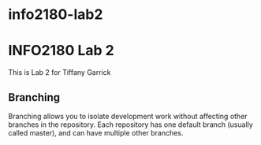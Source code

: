 # info2180-lab2
# INFO2180 Lab 2
This is Lab 2 for Tiffany Garrick

## Branching
Branching allows you to isolate development work without
affecting other branches in the repository. Each repository
has one default branch (usually called master), and can have
multiple other branches.